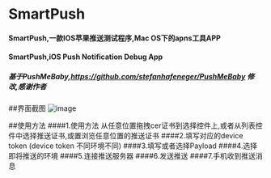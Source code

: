 # SmartPush
#### SmartPush,一款IOS苹果推送测试程序,Mac OS下的apns工具APP
#### SmartPush,iOS Push Notification Debug App 

##### 基于PushMeBaby,https://github.com/stefanhafeneger/PushMeBaby 修改,感谢作者

##界面截图
![image](https://raw.githubusercontent.com/shaojiankui/SmartPush/master/demo.png)


##使用方法
####1.使用方法 从任意位置拖拽cer证书到选择控件上,或者从列表控件中选择推送证书,或置浏览任意位置的推送证书
####2.填写对应的device token  (device token 不同环境不同)
####3.填写或者选择Payload
####4.选择即将推送的环境
####5.连接推送服务器
####6.发送推送
####7.手机收到推送消息